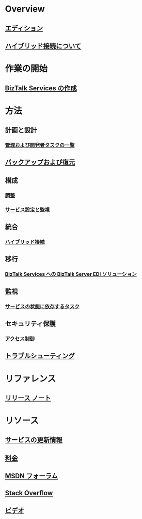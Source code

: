 # Overview
## [エディション](biztalk-editions-feature-chart.md)
## [ハイブリッド接続について](integration-hybrid-connection-overview.md)

# 作業の開始
## [BizTalk Services の作成](biztalk-provision-services.md)

# 方法
## 計画と設計
### [管理および開発者タスクの一覧](biztalk-services-administration-and-development-task-list.md)
## [バックアップおよび復元](biztalk-backup-restore.md)
## 構成
### [調整](biztalk-throttling-thresholds.md)
### [サービス設定と監視](biztalk-dashboard-monitor-scale-tabs.md)
## 統合
### [ハイブリッド接続](integration-hybrid-connection-create-manage.md)
## 移行
### [BizTalk Services への BizTalk Server EDI ソリューション](biztalk-migrating-to-edi-guide.md)
## 監視
### [サービスの状態に依存するタスク](biztalk-service-state-chart.md)
## セキュリティ保護
### [アクセス制御](biztalk-issuer-name-issuer-key.md)
## [トラブルシューティング](biztalk-troubleshoot-using-ops-logs.md)

# リファレンス
## [リリース ノート](biztalk-release-notes.md)

# リソース
## [サービスの更新情報](https://azure.microsoft.com/updates/?product=biztalk-services)
## [料金](https://azure.microsoft.com/pricing/details/biztalk-services/)
## [MSDN フォーラム](https://social.msdn.microsoft.com/Forums/en-US/home?forum=azurebiztalksvcs)
## [Stack Overflow](http://stackoverflow.com/questions/tagged/biztalk-services)
## [ビデオ](https://azure.microsoft.com/documentation/videos/index/?services=biztalk-services)


<!--HONumber=Nov16_HO4-->



